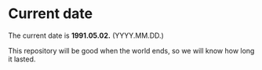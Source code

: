 # Current date

The current date is **1991.05.02.** (YYYY.MM.DD.)

This repository will be good when the world ends, so we will know how long it lasted.